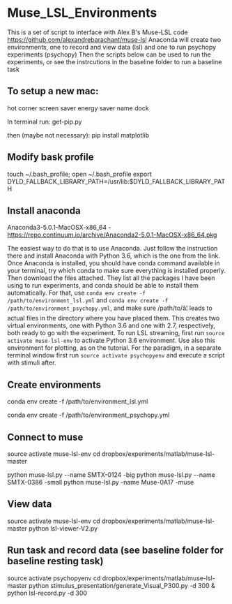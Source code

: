 # Muse_LSL_Environments

This is a set of script to interface with Alex B's Muse-LSL code https://github.com/alexandrebarachant/muse-lsl
Anaconda will create two environments, one to record and view data (lsl) and one to run psychopy experiments (psychopy)
Then the scripts below can be used to run the experiments, or see the instrcutions in the baseline folder to run a baseline task


To setup a new mac:
---
hot corner
screen saver
energy saver
name
dock 

In terminal run:
get-pip.py

then (maybe not necessary):
pip install matplotlib

Modify bask profile
---

touch ~/.bash_profile; open ~/.bash_profile
export DYLD_FALLBACK_LIBRARY_PATH=/usr/lib:$DYLD_FALLBACK_LIBRARY_PATH 

Install anaconda
----
Anaconda3-5.0.1-MacOSX-x86_64 - https://repo.continuum.io/archive/Anaconda2-5.0.1-MacOSX-x86_64.pkg

The easiest way to do that is to use Anaconda. Just follow the instruction there and install Anaconda with Python 3.6, which is the one from the link.
Once Anaconda is installed, you should have conda command available in your terminal, try which conda to make sure everything is installed properly.
Then download the files attached. They list all the packages I have been using to run experiments, and conda should be able to install them automatically. For that, use `conda env create -f /path/to/environment_lsl.yml` and `conda env create -f /path/to/environment_psychopy.yml`, and make sure /path/to/â¦ leads to actual files in the directory where you have placed them. 
This creates two virtual environments, one with Python 3.6 and one with 2.7, respectively, both ready to go with the experiment. To run LSL streaming, first run `source activate muse-lsl-env` to activate Python 3.6 environment. Use also this environment for plotting, as on the tutorial. For the paradigm, in a separate terminal window first run `source activate psychopyenv` and execute a script with stimuli after. 

Create environments
---

conda env create -f /path/to/environment_lsl.yml

conda env create -f /path/to/environment_psychopy.yml

Connect to muse 
---
source activate muse-lsl-env
cd dropbox/experiments/matlab/muse-lsl-master

python muse-lsl.py --name SMTX-0124
-big
python muse-lsl.py --name SMTX-0386
-small
python muse-lsl.py -name Muse-0A17
-muse

View data 
---
source activate muse-lsl-env
cd dropbox/experiments/matlab/muse-lsl-master
python lsl-viewer-V2.py

Run task and record data (see baseline folder for baseline resting task) 
---
source activate psychopyenv
cd dropbox/experiments/matlab/muse-lsl-master
python stimulus_presentation/generate_Visual_P300.py -d 300 & python lsl-record.py -d 300


